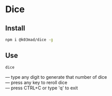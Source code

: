 # Dice

## Install

```bash
npm i @k03mad/dice -g
```

## Use

```bash
dice
```

— type any digit to generate that number of dice\
— press any key to reroll dice\
— press CTRL+C or type 'q' to exit
